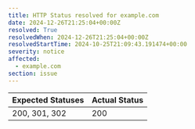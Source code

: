 ```yaml
---
title: HTTP Status resolved for example.com
date: 2024-12-26T21:25:04+00:00Z
resolved: True
resolvedWhen: 2024-12-26T21:25:04+00:00Z
resolvedStartTime: 2024-10-25T21:09:43.191474+00:00
severity: notice
affected:
  - example.com
section: issue
---
```


| Expected Statuses | Actual Status  |
|-------------------|----------------|
| 200, 301, 302 | 200 |
